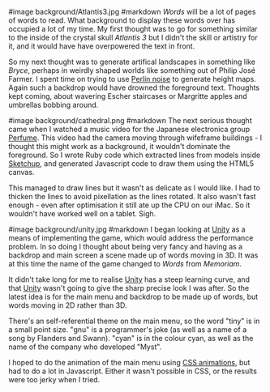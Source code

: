 #image background/Atlantis3.jpg
#markdown
*Words* will be a lot of pages of words to read. What background
to display these words over has occupied a lot of my time. My first
thought was to go for something similar to the inside of the crystal
skull *Atlantis 3* but I didn't the skill or artistry for it,
and it would have have overpowered the text in front.

So my next thought was to generate artifical landscapes in something
like *Bryce*, perhaps in weirdly shaped worlds
like something out of Philip Jos&eacute; Farmer. I spent time
on trying to use [Perlin noise](https://en.wikipedia.org/wiki/Perlin_noise)
to generate height maps. Again such a backdrop would have drowned
the foreground text. Thoughts kept coming, about wavering Escher
staircases or Margritte apples and umbrellas bobbing around.

#image background/cathedral.png
#markdown
The next serious thought came when I watched a music video for
the Japanese electronica group [Perfume](https://www.perfume-global.com/).
This video had the camera moving through wifeframe buildings -
I thought this might work as a background, it wouldn't dominate
the foreground. So I wrote Ruby code which extracted lines from
models inside [Sketchup](https://www.sketchup.com), and generated
Javascript code to draw them using the HTML5 canvas.

This managed to draw lines but it wasn't as delicate as I would
like. I had to thicken the lines to avoid pixellation as the lines
rotated. It also wasn't fast enough - even after optimisation it
still ate up the CPU on our iMac. So it wouldn't have worked well
on a tablet. Sigh.

#image background/unity.jpg
#markdown
I began looking at [Unity](https://unity3d.com) as a means of implementing the game,
which would address the performance problem. In so doing I
thought about being very fancy and having as a backdrop and
main screen a scene made up of words moving in 3D. It was at this time
the name of the game changed to *Words* from *Memoriam*.

It didn't take long for me to realise [Unity](https://unity3d.com) has a steep
learning curve, and that [Unity](https://unity3d.com) wasn't going to give the
sharp precise look I was after. So the latest idea is for
the main menu and backdrop to be made up of words, but
words moving in 2D rather than 3D.

There's an self-referential theme on the main menu, so the word "tiny" is
in a small point size. "gnu" is a programmer's joke (as well as a name of
a song by Flanders and Swann). "cyan" is in the colour cyan, as well
as the name of the company who developed "Myst".

I hoped to do the animation of the main menu using
[CSS animations](https://www.w3schools.com/css/css3_animations.asp),
but had to do a lot in Javascript. Either it wasn't possible in
CSS, or the results were too jerky when I tried.
